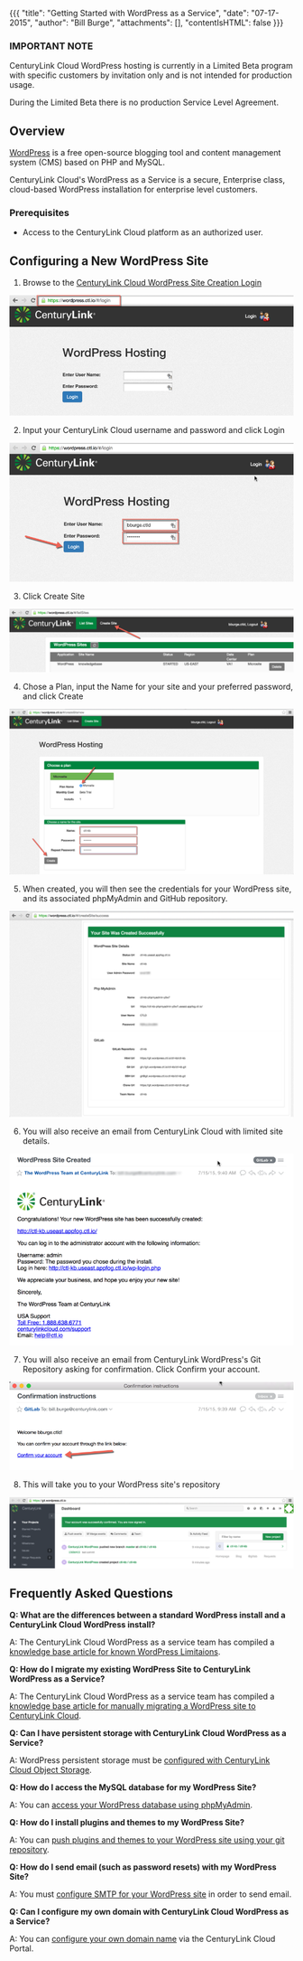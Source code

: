 {{{
  "title": "Getting Started with WordPress as a Service",
  "date": "07-17-2015",
  "author": "Bill Burge",
  "attachments": [],
  "contentIsHTML": false
}}}

### IMPORTANT NOTE

CenturyLink Cloud WordPress hosting is currently in a Limited Beta program with specific customers by invitation only and is not intended for production usage.

During the Limited Beta there is no production Service Level Agreement.

## Overview

[WordPress](http://www.wordpress.org) is a free open-source blogging tool and content management system (CMS) based on PHP and MySQL.

CenturyLink Cloud's WordPress as a Service is a secure, Enterprise class, cloud-based WordPress installation for enterprise level customers.

### Prerequisites

* Access to the CenturyLink Cloud platform as an authorized user.

## Configuring a New WordPress Site

1. Browse to the [CenturyLink Cloud WordPress Site Creation Login](https://wordpress.ctl.io)

  ![](../images/wp_getting_started/wp_getting_started_1.png)

2. Input your CenturyLink Cloud username and password and click Login

  ![](../images/wp_getting_started/wp_getting_started_2.png)

3. Click Create Site

  ![](../images/wp_getting_started/wp_getting_started_3.png)

4. Chose a Plan, input the Name for your site and your preferred password, and click Create

  ![](../images/wp_getting_started/wp_getting_started_4.png)

5. When created, you will then see the credentials for your WordPress site, and its associated phpMyAdmin and GitHub repository.

  ![](../images/wp_getting_started/wp_getting_started_5.png)

6. You will also receive an email from CenturyLink Cloud with limited site details.

  ![](../images/wp_getting_started/wp_getting_started_6.png)

7. You will also receive an email from CenturyLink WordPress's Git Repository asking for confirmation. Click Confirm your account.

  ![](../images/wp_getting_started/wp_getting_started_7.png)

8. This will take you to your WordPress site's repository

  ![](../images/wp_getting_started/wp_getting_started_8.png)

## Frequently Asked Questions

**Q: What are the differences between a standard WordPress install and a CenturyLink Cloud WordPress install?**

A: The CenturyLink Cloud WordPress as a service team has compiled a [knowledge base article for known WordPress Limitaions](wordpress-known-limitations.md).

**Q: How do I migrate my existing WordPress Site to CenturyLink WordPress as a Service?**

A: The CenturyLink Cloud WordPress as a service team has compiled a [knowledge base article for manually migrating a WordPress site to CenturyLink Cloud](wordpress-site-migration-to-centurylink-cloud.md).

**Q: Can I have persistent storage with CenturyLink Cloud WordPress as a Service?**

A: WordPress persistent storage must be [configured  with CenturyLink Cloud Object Storage](wordpress-persistent-storage-configuration.md).

**Q: How do I access the MySQL database for my WordPress Site?**

A: You can [access your WordPress database using phpMyAdmin](wordpress-database-access-with-phpmyadmin.md).

**Q: How do I install plugins and themes to my WordPress Site?**

A: You can [push plugins and themes to your WordPress site using your git repository](wordpress-plugin-installation.md).

**Q: How do I send email (such as password resets) with my WordPress Site?**

A: You must [configure SMTP for your WordPress site](wordpress-SMTP-Configuration.md) in order to send email.

**Q: Can I configure my own domain with CenturyLink Cloud WordPress as a Service?**

A: You can [configure your own domain name](wordpress-custom-domain-configuration.md) via the CenturyLink Cloud Portal.
